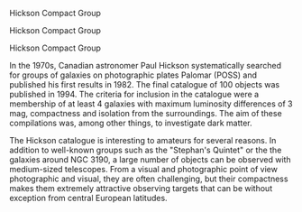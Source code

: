 Hickson Compact Group

Hickson Compact Group

Hickson Compact Group

In the 1970s, Canadian astronomer Paul Hickson systematically searched for groups of galaxies on photographic plates
Palomar (POSS) and published his first results in 1982. The final catalogue of 100 objects was published in 1994.
The criteria for inclusion in the catalogue were a membership of at least 4 galaxies with maximum luminosity differences of 3 mag, compactness
and isolation from the surroundings. The aim of these compilations was, among other things, to investigate dark matter.

The Hickson catalogue is interesting to amateurs for several reasons. In addition to well-known groups such as the "Stephan's Quintet" or the
the galaxies around NGC 3190, a large number of objects can be observed with medium-sized telescopes. From a visual and photographic point of view
photographic and visual, they are often challenging, but their compactness makes them extremely attractive observing targets that can be
without exception from central European latitudes.